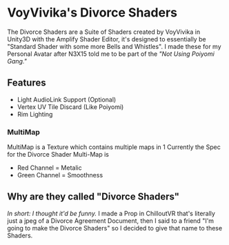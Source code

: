 # VoyVivika's Divorce Shaders
The Divorce Shaders are a Suite of Shaders created by VoyVivika in Unity3D with the Amplify Shader Editor, it's designed to essentially be "Standard Shader with some more Bells and Whistles". I made these for my Personal Avatar after N3X15 told me to be part of the *"Not Using Poiyomi Gang."*
## Features
- Light AudioLink Support (Optional)
- Vertex UV Tile Discard (Like Poiyomi)
- Rim Lighting
### MultiMap
MultiMap is a Texture which contains multiple maps in 1
Currently the Spec for the Divorce Shader Multi-Map is
- Red Channel = Metalic
- Green Channel = Smoothness
## Why are they called "Divorce Shaders"
*In short: I thought it'd be funny.*
I made a Prop in ChilloutVR that's literally just a jpeg of a Divorce Agreement Document, then I said to a friend "I'm going to make the Divorce Shaders" so I decided to give that name to these Shaders.

